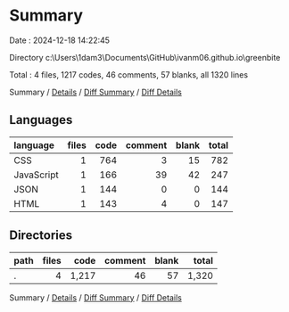 # Summary

Date : 2024-12-18 14:22:45

Directory c:\\Users\\1dam3\\Documents\\GitHub\\ivanm06.github.io\\greenbite

Total : 4 files,  1217 codes, 46 comments, 57 blanks, all 1320 lines

Summary / [Details](details.md) / [Diff Summary](diff.md) / [Diff Details](diff-details.md)

## Languages
| language | files | code | comment | blank | total |
| :--- | ---: | ---: | ---: | ---: | ---: |
| CSS | 1 | 764 | 3 | 15 | 782 |
| JavaScript | 1 | 166 | 39 | 42 | 247 |
| JSON | 1 | 144 | 0 | 0 | 144 |
| HTML | 1 | 143 | 4 | 0 | 147 |

## Directories
| path | files | code | comment | blank | total |
| :--- | ---: | ---: | ---: | ---: | ---: |
| . | 4 | 1,217 | 46 | 57 | 1,320 |

Summary / [Details](details.md) / [Diff Summary](diff.md) / [Diff Details](diff-details.md)